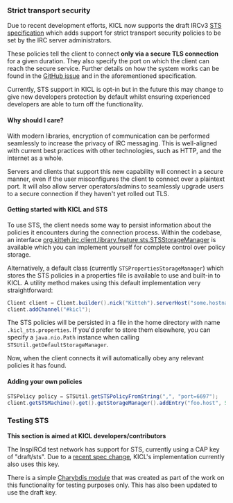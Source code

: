 ### Strict transport security

Due to recent development efforts, KICL now supports the draft IRCv3
[STS specification](https://ircv3.net/specs/core/sts-3.3.html) which adds support for strict transport security
policies to be set by the IRC server administrators.

These policies tell the client to connect **only via a secure TLS connection** for a given duration. They also specify
the port on which the client can reach the secure service. Further details on how the system works can be found in the
[GitHub issue](https://github.com/KittehOrg/KittehIRCClientLib/issues/139) and in the aforementioned specification.

Currently, STS support in KICL is opt-in but in the future this may change to give new developers protection by default
whilst ensuring experienced developers are able to turn off the functionality.

#### Why should I care?

With modern libraries, encryption of communication can be performed seamlessly to increase the privacy of IRC messaging.
This is well-aligned with current best practices with other technologies, such as HTTP, and the internet as a whole.

Servers and clients that support this new capability will connect in a secure manner, even if the user misconfigures
the client to connect over a plaintext port. It will also allow server operators/admins to seamlessly upgrade users to
a secure connection if they haven't yet rolled out TLS.

#### Getting started with KICL and STS

To use STS, the client needs some way to persist information about the policies it encounters during the connection
process. Within the codebase, an interface [org.kitteh.irc.client.library.feature.sts.STSStorageManager](http://kittehorg.github.io/KittehIRCClientLib/org/kitteh/irc/client/library/feature/sts/STSStorageManager.html)
is available which you can implement yourself for complete control over policy storage.

Alternatively, a default class (currently `STSPropertiesStorageManager`) which stores the STS policies in a properties
file is available to use and built-in to KICL. A utility method makes using this default implementation very straightforward:

```java
Client client = Client.builder().nick("Kitteh").serverHost("some.hostname.irc.com").stsStorageManager(STSUtil.getDefaultStorageManager()).build();
client.addChannel("#kicl");
```

The STS policies will be persisted in a file in the home directory with name `.kicl_sts.properties`. If you'd prefer to
store them elsewhere, you can specify a `java.nio.Path` instance when calling `STSUtil.getDefaultStorageManager`.

Now, when the client connects it will automatically obey any relevant policies it has found.

#### Adding your own policies

```java
STSPolicy policy = STSUtil.getSTSPolicyFromString(",", "port=6697");
client.getSTSMachine().get().getStorageManager().addEntry("foo.host", 5000, policy);
```

### Testing STS

**This section is aimed at KICL developers/contributors**

The InspIRCd test network has support for STS, currently using a CAP key of "draft/sts". Due to a
[recent spec change](https://github.com/ircv3/ircv3-specifications/commit/c0fcd05aceaa7f117d438ebc31814e1d49226967),
KICL's implementation currently also uses this key.

There is a simple [Charybdis module](https://github.com/lol768/charybdis/blob/release/4/extensions/sts_module.c)
that was created as part of the work on this functionality for testing purposes only. This has also been updated
to use the draft key.
